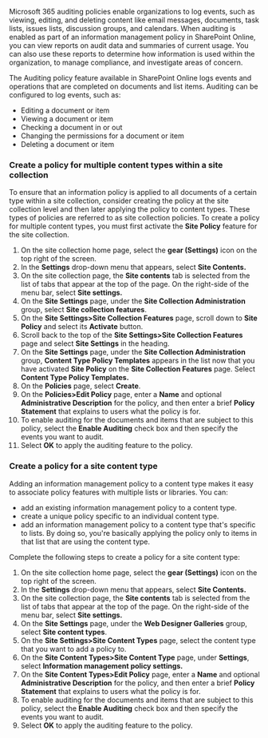 Microsoft 365 auditing policies enable organizations to log events, such as viewing, editing, and deleting content like email messages, documents, task lists, issues lists, discussion groups, and calendars. When auditing is enabled as part of an information management policy in SharePoint Online, you can view reports on audit data and summaries of current usage. You can also use these reports to determine how information is used within the organization, to manage compliance, and investigate areas of concern.

The Auditing policy feature available in SharePoint Online logs events and operations that are completed on documents and list items. Auditing can be configured to log events, such as:

 -  Editing a document or item
 -  Viewing a document or item
 -  Checking a document in or out
 -  Changing the permissions for a document or item
 -  Deleting a document or item

### Create a policy for multiple content types within a site collection

To ensure that an information policy is applied to all documents of a certain type within a site collection, consider creating the policy at the site collection level and then later applying the policy to content types. These types of policies are referred to as site collection policies. To create a policy for multiple content types, you must first activate the **Site Policy** feature for the site collection.

1.  On the site collection home page, select the **gear (Settings)** icon on the top right of the screen.
2.  In the **Settings** drop-down menu that appears, select **Site Contents.**
3.  On the site collection page, the **Site contents** tab is selected from the list of tabs that appear at the top of the page. On the right-side of the menu bar, select **Site settings.** 
4.  On the **Site Settings** page, under the **Site Collection Administration** group, select **Site collection features**.
5.  On the **Site Settings&gt;Site Collection Features** page, scroll down to **Site Policy** and select its **Activate** button.
6.  Scroll back to the top of the **Site Settings&gt;Site Collection Features** page and select **Site Settings** in the heading.
7.  On the **Site Settings** page, under the **Site Collection Administration** group, **Content Type Policy Templates** appears in the list now that you have activated **Site Policy** on the **Site Collection Features** page. Select **Content Type Policy Templates.**
8.  On the **Policies** page, select **Create**.
9.  On the **Policies&gt;Edit Policy** page, enter a **Name** and optional **Administrative Description** for the policy, and then enter a brief **Policy Statement** that explains to users what the policy is for.
10. To enable auditing for the documents and items that are subject to this policy, select the **Enable Auditing** check box and then specify the events you want to audit.
11. Select **OK** to apply the auditing feature to the policy.

### Create a policy for a site content type

Adding an information management policy to a content type makes it easy to associate policy features with multiple lists or libraries. You can:

 -  add an existing information management policy to a content type.
 -  create a unique policy specific to an individual content type.
 -  add an information management policy to a content type that's specific to lists. By doing so, you're basically applying the policy only to items in that list that are using the content type.

Complete the following steps to create a policy for a site content type:

1.  On the site collection home page, select the **gear (Settings)** icon on the top right of the screen.
2.  In the **Settings** drop-down menu that appears, select **Site Contents.**
3.  On the site collection page, the **Site contents** tab is selected from the list of tabs that appear at the top of the page. On the right-side of the menu bar, select **Site settings.** 
4.  On the **Site Settings** page, under the **Web Designer Galleries** group, select **Site content types**.
5.  On the **Site Settings&gt;Site Content Types** page, select the content type that you want to add a policy to.
6.  On the **Site Content Types&gt;Site Content Type** page, under **Settings**, select **Information management policy settings.**
7.  On the **Site Content Types&gt;Edit Policy** page, enter a **Name** and optional **Administrative Description** for the policy, and then enter a brief **Policy Statement** that explains to users what the policy is for.
8.  To enable auditing for the documents and items that are subject to this policy, select the **Enable Auditing** check box and then specify the events you want to audit.
9.  Select **OK** to apply the auditing feature to the policy.
